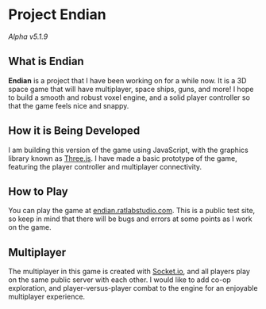 # Project Endian
*Alpha v5.1.9*

## What is Endian
**Endian** is a project that I have been working on for a while now. It is a 3D space game that will have multiplayer, space ships, guns, and more! I hope to build a smooth and robust voxel engine, and a solid player controller so that the game feels nice and snappy.

## How it is Being Developed
I am building this version of the game using JavaScript, with the graphics library known as [Three.js](https://threejs.org/). I have made a basic prototype of the game, featuring the player controller and multiplayer connectivity.

## How to Play
You can play the game at [endian.ratlabstudio.com](https://endian.ratlabstudio.com). This is a public test site, so keep in mind that there will be bugs and errors at some points as I work on the game.

## Multiplayer
The multiplayer in this game is created with [Socket.io](https://socket.io/), and all players play on the same public server with each other. I would like to add co-op exploration, and player-versus-player combat to the engine for an enjoyable multiplayer experience.
